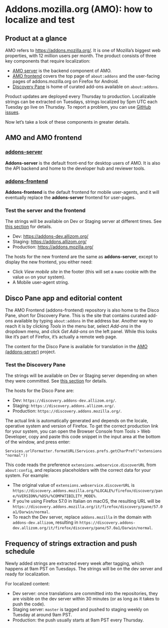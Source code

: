 # Addons.mozilla.org (AMO): how to localize and test

## Product at a glance

AMO refers to https://addons.mozilla.org/. It is one of Mozilla’s biggest web properties, with 12 million users per month. The product consists of three key components that require localization:

* [AMO server](https://pontoon.mozilla.org/projects/amo) is the backend component of AMO.
* [AMO frontend](https://pontoon.mozilla.org/projects/amo-frontend/) covers the top page of `about:addons` and the user-facing pages of addons.mozilla.org on Firefox for Android.
* [Discovery Pane](https://pontoon.mozilla.org/projects/amo-frontend/) is home of curated add-ons available on `about:addons`.

Product updates are deployed every Thursday to production. Localizable strings can be extracted on Tuesdays, strings localized by 5pm UTC each Tuesday go live on Thursday. To report a problem, you can use [GitHub issues](https://github.com/mozilla/addons-server/issues/new).

Now let’s take a look of these components in greater details.

## AMO and AMO frontend

### [addons-server](https://pontoon.mozilla.org/projects/amo)

**Addons-server** is the default front-end for desktop users of AMO. It is also the API backend and home to the developer hub and reviewer tools.

### [addons-frontend](https://pontoon.mozilla.org/projects/amo)

**Addons-frontend** is the default frontend for mobile user-agents, and it will eventually replace the **addons-server** frontend for user-pages.

### Test the server and the frontend

The strings will be available on Dev or Staging server at different times. See [this section](#frequency-of-strings-extraction-and-push-schedule) for details.

* Dev: https://addons-dev.allizom.org/
* Staging: https://addons.allizom.org/
* Production: https://addons.mozilla.org/

The hosts for the new frontend are the same as **addons-server**, except to display the new frontend, you either need:

* Click *View mobile site* in the footer (this will set a `mamo` cookie with the value `on` on your system).
* A Mobile user-agent string.

## Disco Pane app and editorial content

The AMO Frontend (addons-frontend) repository is also home to the Disco Pane, short for Discovery Pane. This is the site that contains curated add-ons available by typing `about:addons` in the address bar. Another way to reach it is by clicking *Tools* in the menu bar, select *Add-ons* in the dropdown menu, and click *Get Add-ons* on the left panel. While this looks like it’s part of Firefox, it’s actually a remote web page.

The content for the Disco Pane is available for translation in the [AMO (addons-server)](https://pontoon.mozilla.org/projects/amo) project.

### Test the Discovery Pane

The strings will be available on Dev or Staging server depending on when they were committed. See [this section](#frequency-of-strings-extraction-and-push-schedule) for details.

The hosts for the Disco Pane are:

* Dev: `https://discovery.addons-dev.allizom.org/`.
* Staging: `https://discovery.addons.allizom.org/`.
* Production: `https://discovery.addons.mozilla.org/`.

The actual link is automatically generated and depends on the locale, operative system and version of Firefox. To get the correct production link for your system, you can open the Browser Console from Tools > Web Developer, copy and paste this code snippet in the input area at the bottom of the window, and press enter:

```
Services.urlFormatter.formatURL(Services.prefs.getCharPref("extensions.webservice.discoverURL").replace("%COMPATIBILITY_MODE%", "normal"))
```

This code reads the preference `extensions.webservice.discoverURL` from `about:config`, and replaces placeholders with the correct data for your system. For example:

* The original value of `extensions.webservice.discoverURL` is `https://discovery.addons.mozilla.org/%LOCALE%/firefox/discovery/pane/%VERSION%/%OS%/%COMPATIBILITY_MODE%`.
* If you’re using Firefox 57.0 in Italian on macOS, the resulting URL will be `https://discovery.addons.mozilla.org/it/firefox/discovery/pane/57.0a1/Darwin/normal`.
* To reach the Dev server, replace `addons.mozilla` in the domain with `addons-dev.allizom`, resulting in `https://discovery.addons-dev.allizom.org/it/firefox/discovery/pane/57.0a1/Darwin/normal`.

## Frequency of strings extraction and push schedule

Newly added strings are extracted every week after tagging, which happens at 9am PST on Tuesdays. The strings will be on the dev server and ready for localization.

For localized content:

* Dev server: once translations are committed into the repositories, they are visible on the dev server within 30 minutes (or as long as it takes to push the code).
* Staging server: `master` is tagged and pushed to staging weekly on Tuesday at around 9am PST.
* Production: the push usually starts at 9am PST every Thursday.

